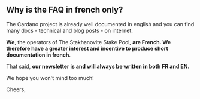 ## Why is the FAQ in french only?

The Cardano project is already well documented in english and you can find many docs - technical and blog posts - on internet.

**We**, the operators of The Stakhanovite Stake Pool, **are French. We therefore have a greater interest and incentive to produce short documentation in french**.

That said, **our newsletter is and will always be written in both FR and EN.**

We hope you won't mind too much!

Cheers,

